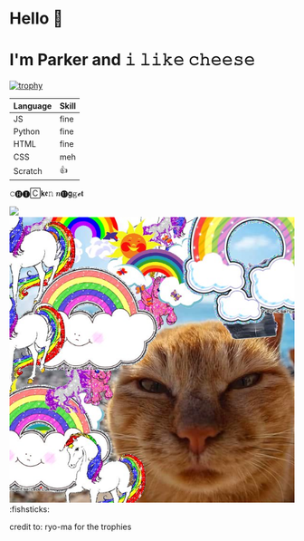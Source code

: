# Hello 👋
# I'm Parker and 𝚒 𝚕𝚒𝚔𝚎 𝚌𝚑𝚎𝚎𝚜𝚎

[![trophy](https://github-profile-trophy.vercel.app/?username=YeetTown7&theme=onedark)](https://github.com/yeettown7)

| Language | Skill |
| ----------- | ----------- |
| JS | fine |
| Python | fine |
| HTML | fine |
| CSS | meh |
| Scratch | 👍 |

𝚌🅗🅘🄲𝗸𝖊𝚗 𝒏🅤𝗴𝕘𝓮𝐭

![](http://phw.servegame.com/cat.jpg)
![](1721917482.jpg)
:fishsticks:

credit to: ryo-ma for the trophies
